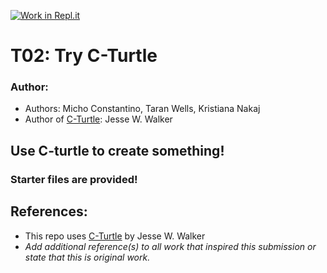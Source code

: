 [![Work in Repl.it](https://classroom.github.com/assets/work-in-replit-14baed9a392b3a25080506f3b7b6d57f295ec2978f6f33ec97e36a161684cbe9.svg)](https://classroom.github.com/online_ide?assignment_repo_id=398225&assignment_repo_type=GroupAssignmentRepo)
# T02: Try C-Turtle

### Author:
- Authors: Micho Constantino, Taran Wells, Kristiana Nakaj
- Author of [C-Turtle](https://github.com/walkerje/C-Turtle): Jesse W. Walker

## Use C-turtle to create something!

### Starter files are provided!

## References:
- This repo uses [C-Turtle](https://github.com/walkerje/C-Turtle) by Jesse W. Walker
- *Add additional reference(s) to all work that inspired this submission or state that this is original work.*
